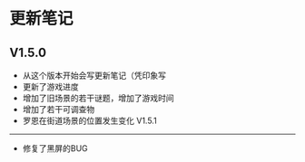 更新笔记
====
V1.5.0
----
* 从这个版本开始会写更新笔记（凭印象写
* 更新了游戏进度
* 增加了旧场景的若干谜题，增加了游戏时间
* 增加了若干可调查物
* 罗恩在街道场景的位置发生变化
V1.5.1
----
* 修复了黑屏的BUG
